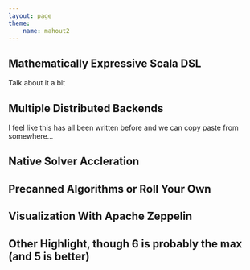 ```yaml
---
layout: page
theme: 
    name: mahout2
---
```




## Mathematically Expressive Scala DSL

Talk about it a bit

## Multiple Distributed Backends

I feel like this has all been written before and we can copy paste from somewhere...

## Native Solver Accleration

## Precanned Algorithms or Roll Your Own

## Visualization With Apache Zeppelin

## Other Highlight, though 6 is probably the max (and 5 is better)